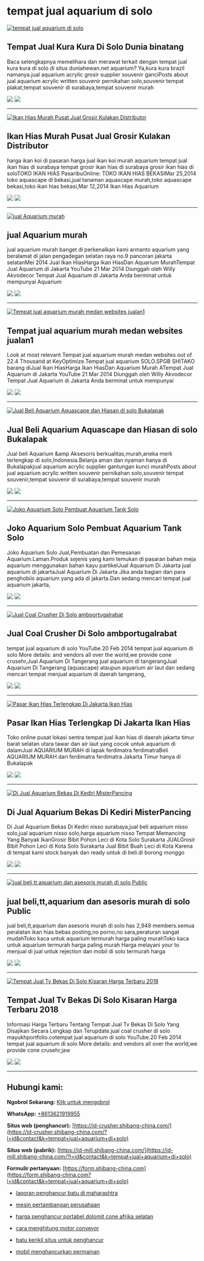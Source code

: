 # tempat jual aquarium di solo

<a href="https://swt.shibang-china.com/?l=id&img&k=tempat+jual+aquarium+di+solo" target="_blank">![tempat jual aquarium di solo](http://static.shibang-china.com/all-800x300/134.jpg)</a>

## Tempat Jual Kura Kura Di Solo Dunia binatang
Baca selengkapnya memelihara dan merawat terkait dengan tempat jual kura kura di solo di situs duniahewan.net aquarium? Ya,kura kura brazil namanya.jual aquarium acrylic grosir supplier souvenir ganciPosts about jual aquarium acrylic written souvenir pernikahan solo,souvenir tempat plakat,tempat souvenir di surabaya,tempat souvenir murah


<a href="https://whatsapp.shibangsoft.com/WhatsApp.php" target="_blank" title="WhatsApp">![](http://static.shibang-china.com/icon/whatsapp.png)</a> <a href="https://swt.shibang-china.com/?l=id&icon&k=tempat+jual+aquarium+di+solo" target="_blank">![](http://static.shibang-china.com/icon/chat-id.png)</a>

---

<a href="https://swt.shibang-china.com/?l=id&img&k=tempat+jual+aquarium+di+solo" target="_blank">![Ikan Hias Murah Pusat Jual Grosir Kulakan Distributor](http://static.shibang-china.com/all-800x300/854.jpg)</a>

## Ikan Hias Murah Pusat Jual Grosir Kulakan Distributor
harga ikan koi di pasaran harga jual ikan koi murah aquarium tempat jual ikan hias di surabaya tempat grosir ikan hias di surabaya grosir ikan hias di soloTOKO IKAN HIAS PasaribuOnline: TOKO IKAN HIAS BEKASIMar 25,2014 toko aquascape di bekasi,jual tanaman aquascape murah,toko aquascape bekasi,toko ikan hias bekasi,Mar 12,2014 Ikan Hias Aquarium


<a href="https://whatsapp.shibangsoft.com/WhatsApp.php" target="_blank" title="WhatsApp">![](http://static.shibang-china.com/icon/whatsapp.png)</a> <a href="https://swt.shibang-china.com/?l=id&icon&k=tempat+jual+aquarium+di+solo" target="_blank">![](http://static.shibang-china.com/icon/chat-id.png)</a>

---

<a href="https://swt.shibang-china.com/?l=id&img&k=tempat+jual+aquarium+di+solo" target="_blank">![jual Aquarium murah](http://static.shibang-china.com/all-800x300/435.jpg)</a>

## jual Aquarium murah
jual aquarium murah banget di perkenalkan kami armanto aquarium yang beralamat di jalan pengadegan selatan raya no.9 pancoran jakarta selatanMei 2014 Jual Ikan HiasHarga Ikan HiasDan Aquarium MurahTempat Jual Aquarium di Jakarta YouTube 21 Mar 2014 Diunggah oleh Willy Akvodecor Tempat Jual Aquarium di Jakarta Anda berminat untuk mempunyai Aquarium


<a href="https://whatsapp.shibangsoft.com/WhatsApp.php" target="_blank" title="WhatsApp">![](http://static.shibang-china.com/icon/whatsapp.png)</a> <a href="https://swt.shibang-china.com/?l=id&icon&k=tempat+jual+aquarium+di+solo" target="_blank">![](http://static.shibang-china.com/icon/chat-id.png)</a>

---

<a href="https://swt.shibang-china.com/?l=id&img&k=tempat+jual+aquarium+di+solo" target="_blank">![Tempat jual aquarium murah medan websites jualan1](http://static.shibang-china.com/all-800x300/800.jpg)</a>

## Tempat jual aquarium murah medan websites jualan1
Look at most relevant Tempat jual aquarium murah medan websites out of 22.4 Thousand at KeyOptimize.Tempat jual aquarium SOLO.SPGB SHITAKO barang diJual Ikan HiasHarga Ikan HiasDan Aquarium Murah ATempat Jual Aquarium di Jakarta YouTube 21 Mar 2014 Diunggah oleh Willy Akvodecor Tempat Jual Aquarium di Jakarta Anda berminat untuk mempunyai


<a href="https://whatsapp.shibangsoft.com/WhatsApp.php" target="_blank" title="WhatsApp">![](http://static.shibang-china.com/icon/whatsapp.png)</a> <a href="https://swt.shibang-china.com/?l=id&icon&k=tempat+jual+aquarium+di+solo" target="_blank">![](http://static.shibang-china.com/icon/chat-id.png)</a>

---

<a href="https://swt.shibang-china.com/?l=id&img&k=tempat+jual+aquarium+di+solo" target="_blank">![Jual Beli Aquarium Aquascape dan Hiasan di solo Bukalapak](http://static.shibang-china.com/all-800x300/824.jpg)</a>

## Jual Beli Aquarium Aquascape dan Hiasan di solo Bukalapak
Jual beli Aquarium &amp Aksesoris berkualitas,murah,aneka merk terlengkap di solo,Indonesia.Belanja aman dan nyaman hanya di Bukalapakjual aquarium acrylic supplier gantungan kunci murahPosts about jual aquarium acrylic written souvenir pernikahan solo,souvenir tempat souvenir,tempat souvenir di surabaya,tempat souvenir murah


<a href="https://whatsapp.shibangsoft.com/WhatsApp.php" target="_blank" title="WhatsApp">![](http://static.shibang-china.com/icon/whatsapp.png)</a> <a href="https://swt.shibang-china.com/?l=id&icon&k=tempat+jual+aquarium+di+solo" target="_blank">![](http://static.shibang-china.com/icon/chat-id.png)</a>

---

<a href="https://swt.shibang-china.com/?l=id&img&k=tempat+jual+aquarium+di+solo" target="_blank">![Joko Aquarium Solo Pembuat Aquarium Tank Solo](http://static.shibang-china.com/all-800x300/142.jpg)</a>

## Joko Aquarium Solo Pembuat Aquarium Tank Solo
Joko Aquarium Solo Jual,Pembuatan dan Pemesanan Aquarium.Laman.Produk sejenis yang kami temukan di pasaran bahan meja aquarium menggunakan bahan kayu partikelJual Aquarium Di Jakarta jual aquarium di jakartaJual Aquarium Di Jakarta Jika anda bagian dari para penghobiis aquarium yang ada di jakarta.Dan sedang mencari tempat jual aquarium jakarta,


<a href="https://whatsapp.shibangsoft.com/WhatsApp.php" target="_blank" title="WhatsApp">![](http://static.shibang-china.com/icon/whatsapp.png)</a> <a href="https://swt.shibang-china.com/?l=id&icon&k=tempat+jual+aquarium+di+solo" target="_blank">![](http://static.shibang-china.com/icon/chat-id.png)</a>

---

<a href="https://swt.shibang-china.com/?l=id&img&k=tempat+jual+aquarium+di+solo" target="_blank">![Jual Coal Crusher Di Solo ambportugalrabat](http://static.shibang-china.com/all-800x300/51.jpg)</a>

## Jual Coal Crusher Di Solo ambportugalrabat
tempat jual aquarium di solo YouTube.20 Feb 2014 tempat jual aquarium di solo More details: and vendors all over the world,we provide cone crusehr,Jual Aquarium Di Tangerang jual aquarium di tangerangJual Aquarium Di Tangerang (aquascape) ataupun aquarium air laut dan sedang mencari tempat menjual aquarium di daerah tangerang,


<a href="https://whatsapp.shibangsoft.com/WhatsApp.php" target="_blank" title="WhatsApp">![](http://static.shibang-china.com/icon/whatsapp.png)</a> <a href="https://swt.shibang-china.com/?l=id&icon&k=tempat+jual+aquarium+di+solo" target="_blank">![](http://static.shibang-china.com/icon/chat-id.png)</a>

---

<a href="https://swt.shibang-china.com/?l=id&img&k=tempat+jual+aquarium+di+solo" target="_blank">![Pasar Ikan Hias Terlengkap Di Jakarta Ikan Hias](http://static.shibang-china.com/all-800x300/219.jpg)</a>

## Pasar Ikan Hias Terlengkap Di Jakarta Ikan Hias
Toko online pusat lokasi sentra tempat jual ikan hias di daerah jakarta timur barat selatan utara tawar dan air laut yang cocok untuk aquarium di dalamJual AQUARIUM MURAH di lapak ferdimatra ferdimatraBeli AQUARIUM MURAH dari ferdimatra ferdimatra Jakarta Timur hanya di Bukalapak


<a href="https://whatsapp.shibangsoft.com/WhatsApp.php" target="_blank" title="WhatsApp">![](http://static.shibang-china.com/icon/whatsapp.png)</a> <a href="https://swt.shibang-china.com/?l=id&icon&k=tempat+jual+aquarium+di+solo" target="_blank">![](http://static.shibang-china.com/icon/chat-id.png)</a>

---

<a href="https://swt.shibang-china.com/?l=id&img&k=tempat+jual+aquarium+di+solo" target="_blank">![Di Jual Aquarium Bekas Di Kediri MisterPancing](http://static.shibang-china.com/all-800x300/775.jpg)</a>

## Di Jual Aquarium Bekas Di Kediri MisterPancing
Di Jual Aquarium Bekas Di Kediri nisso surabaya,jual beli aquarium nisso solo,jual aquarium nisso solo,harga aquarium nisso Tempat Memancing Yang Banyak IkanGrosir Bibit Pohon Leci di Kota Solo Surakarta JUALGrosir Bibit Pohon Leci di Kota Solo Surakarta Jual Bibit Buah Leci di Kota Karena di tempat kami stock banyak dan ready untuk di beli.di borong monggo


<a href="https://whatsapp.shibangsoft.com/WhatsApp.php" target="_blank" title="WhatsApp">![](http://static.shibang-china.com/icon/whatsapp.png)</a> <a href="https://swt.shibang-china.com/?l=id&icon&k=tempat+jual+aquarium+di+solo" target="_blank">![](http://static.shibang-china.com/icon/chat-id.png)</a>

---

<a href="https://swt.shibang-china.com/?l=id&img&k=tempat+jual+aquarium+di+solo" target="_blank">![jual beli,tt,aquarium dan asesoris murah di solo Public](http://static.shibang-china.com/all-800x300/250.jpg)</a>

## jual beli,tt,aquarium dan asesoris murah di solo Public
jual beli,tt,aquarium dan asesoris murah di solo has 2,948 members.semua peralatan ikan hias bebas posting,no porno,no sara,peraturan sangat mudahToko kaca untuk aquarium termurah harga paling murahToko kaca untuk aquarium termurah harga paling murah Harga melayani your to menjual di jual untuk rejection dan mobil di solo termurah harga


<a href="https://whatsapp.shibangsoft.com/WhatsApp.php" target="_blank" title="WhatsApp">![](http://static.shibang-china.com/icon/whatsapp.png)</a> <a href="https://swt.shibang-china.com/?l=id&icon&k=tempat+jual+aquarium+di+solo" target="_blank">![](http://static.shibang-china.com/icon/chat-id.png)</a>

---

<a href="https://swt.shibang-china.com/?l=id&img&k=tempat+jual+aquarium+di+solo" target="_blank">![Tempat Jual Tv Bekas Di Solo Kisaran Harga Terbaru 2018](http://static.shibang-china.com/all-800x300/30.jpg)</a>

## Tempat Jual Tv Bekas Di Solo Kisaran Harga Terbaru 2018
Informasi Harga Terbaru Tentang Tempat Jual Tv Bekas Di Solo Yang Disajikan Secara Lengkap dan Terupdate.jual coal crusher di solo mayukhportfolio.cotempat jual aquarium di solo YouTube.20 Feb 2014 tempat jual aquarium di solo More details: and vendors all over the world,we provide cone crusehr,jaw


<a href="https://whatsapp.shibangsoft.com/WhatsApp.php" target="_blank" title="WhatsApp">![](http://static.shibang-china.com/icon/whatsapp.png)</a> <a href="https://swt.shibang-china.com/?l=id&icon&k=tempat+jual+aquarium+di+solo" target="_blank">![](http://static.shibang-china.com/icon/chat-id.png)</a>

---
## Hubungi kami:

**Ngobrol Sekarang:** [Klik untuk mengobrol](https://swt.shibang-china.com?l=id&contact&k=tempat+jual+aquarium+di+solo)

**WhatsApp:**  [+8613621919955](https://whatsapp.shibangsoft.com/WhatsApp.php)

**Situs web (penghancur):** [https://id-crusher.shibang-china.com/](https://id-crusher.shibang-china.com/?l=id&contact&k=tempat+jual+aquarium+di+solo)

**Situs web (pabrik):** [https://id-mill.shibang-china.com/](https://id-mill.shibang-china.com/?l=id&contact&k=tempat+jual+aquarium+di+solo)

**Formulir pertanyaan:** [https://form.shibang-china.com](https://form.shibang-china.com?l=id&contact&k=tempat+jual+aquarium+di+solo)

* [laporan penghancur batu di maharashtra](../31/laporan%20penghancur%20batu%20di%20maharashtra.md)

* [mesin pertambangan perusahaan](../33/mesin%20pertambangan%20perusahaan.md)

* [harga penghancur portabel dolomit cone afrika selatan](../38/harga%20penghancur%20portabel%20dolomit%20cone%20afrika%20selatan.md)

* [cara menghitung motor conveyor](../34/cara%20menghitung%20motor%20conveyor.md)

* [batu kerikil situs untuk penghancur](../35/batu%20kerikil%20situs%20untuk%20penghancur.md)

* [mobil menghancurkan permainan](../39/mobil%20menghancurkan%20permainan.md)